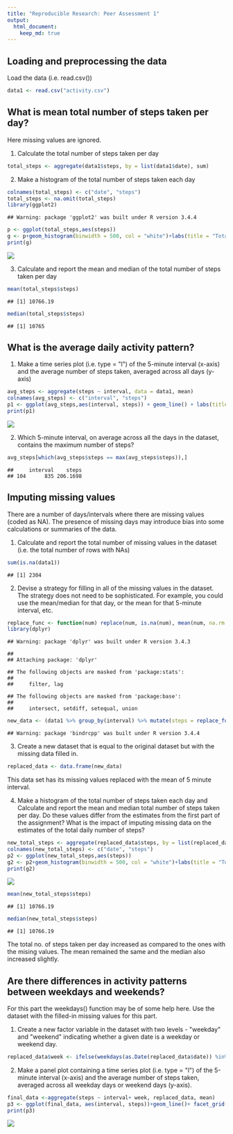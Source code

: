 ```yaml
---
title: "Reproducible Research: Peer Assessment 1"
output: 
  html_document:
    keep_md: true
---
```



## Loading and preprocessing the data
Load the data (i.e. read.csv())

```r
data1 <- read.csv("activity.csv")
```

## What is mean total number of steps taken per day?
Here missing values are ignored.

1. Calculate the total number of steps taken per day

```r
total_steps <- aggregate(data1$steps, by = list(data1$date), sum)
```

2. Make a histogram of the total number of steps taken each day

```r
colnames(total_steps) <- c("date", "steps")
total_steps <- na.omit(total_steps)
library(ggplot2)
```

```
## Warning: package 'ggplot2' was built under R version 3.4.4
```

```r
p <- ggplot(total_steps,aes(steps))
g <- p+geom_histogram(binwidth = 500, col = "white")+labs(title = "Total no. of steps taken each day")
print(g)
```

![](PA1_template_files/figure-html/unnamed-chunk-3-1.png)<!-- -->

3. Calculate and report the mean and median of the total number of steps taken per day

```r
mean(total_steps$steps)
```

```
## [1] 10766.19
```

```r
median(total_steps$steps)
```

```
## [1] 10765
```

## What is the average daily activity pattern?

1. Make a time series plot (i.e. type = "l") of the 5-minute interval (x-axis) and the average number of steps taken, averaged across all days (y-axis)

```r
avg_steps <- aggregate(steps ~ interval, data = data1, mean)
colnames(avg_steps) <- c("interval", "steps")
p1 <- ggplot(avg_steps,aes(interval, steps)) + geom_line() + labs(title = "Time series plot")
print(p1)
```

![](PA1_template_files/figure-html/unnamed-chunk-5-1.png)<!-- -->

2. Which 5-minute interval, on average across all the days in the dataset, contains the maximum number of steps?

```r
avg_steps[which(avg_steps$steps == max(avg_steps$steps)),]
```

```
##     interval    steps
## 104      835 206.1698
```

## Imputing missing values
There are a number of days/intervals where there are missing values (coded as NA). The presence of missing days may introduce bias into some calculations or summaries of the data.

1. Calculate and report the total number of missing values in the dataset (i.e. the total number of rows with NAs)

```r
sum(is.na(data1))
```

```
## [1] 2304
```

2. Devise a strategy for filling in all of the missing values in the dataset. The strategy does not need to be sophisticated. For example, you could use the mean/median for that day, or the mean for that 5-minute interval, etc.

```r
replace_func <- function(num) replace(num, is.na(num), mean(num, na.rm = TRUE))
library(dplyr)
```

```
## Warning: package 'dplyr' was built under R version 3.4.3
```

```
## 
## Attaching package: 'dplyr'
```

```
## The following objects are masked from 'package:stats':
## 
##     filter, lag
```

```
## The following objects are masked from 'package:base':
## 
##     intersect, setdiff, setequal, union
```

```r
new_data <- (data1 %>% group_by(interval) %>% mutate(steps = replace_func(steps)))
```

```
## Warning: package 'bindrcpp' was built under R version 3.4.4
```

3. Create a new dataset that is equal to the original dataset but with the missing data filled in.

```r
replaced_data <- data.frame(new_data)
```
This data set has its missing values replaced with the mean of 5 minute interval.

4. Make a histogram of the total number of steps taken each day and Calculate and report the mean and median total number of steps taken per day. Do these values differ from the estimates from the first part of the assignment? What is the impact of imputing missing data on the estimates of the total daily number of steps?

```r
new_total_steps <- aggregate(replaced_data$steps, by = list(replaced_data$date), sum)
colnames(new_total_steps) <- c("date", "steps")
p2 <- ggplot(new_total_steps,aes(steps))
g2 <- p2+geom_histogram(binwidth = 500, col = "white")+labs(title = "Total no. of steps taken each day")
print(g2)
```

![](PA1_template_files/figure-html/unnamed-chunk-10-1.png)<!-- -->

```r
mean(new_total_steps$steps)
```

```
## [1] 10766.19
```

```r
median(new_total_steps$steps)
```

```
## [1] 10766.19
```

The total no. of steps taken per day increased as compared to the ones with the mising values. The mean remained the same and the median also increased slightly.

## Are there differences in activity patterns between weekdays and weekends?
For this part the weekdays() function may be of some help here. Use the dataset with the filled-in missing values for this part.

1. Create a new factor variable in the dataset with two levels - "weekday" and "weekend" indicating whether a given date is a weekday or weekend day.

```r
replaced_data$week <- ifelse(weekdays(as.Date(replaced_data$date)) %in% c("Saturday", "Sunday"), "weekend", "weekday")
```

2. Make a panel plot containing a time series plot (i.e. type = "l") of the 5-minute interval (x-axis) and the average number of steps taken, averaged across all weekday days or weekend days (y-axis).

```r
final_data <-aggregate(steps ~ interval+ week, replaced_data, mean)
p3 <- ggplot(final_data, aes(interval, steps))+geom_line()+ facet_grid(week ~.)+ labs(title = "Time series plot on Weekdays and Weekends")
print(p3)
```

![](PA1_template_files/figure-html/unnamed-chunk-12-1.png)<!-- -->


